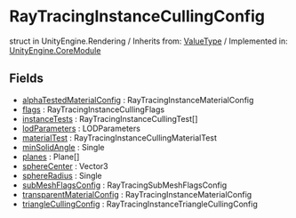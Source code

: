 # RayTracingInstanceCullingConfig
struct in UnityEngine.Rendering
 / Inherits from: <a href="https://docs.unity3d.com/6000.0/Documentation/ScriptReference/ValueType.html">ValueType</a> / Implemented in: <a href="https://docs.unity3d.com/6000.0/Documentation/ScriptReference/UnityEngine.CoreModule.html">UnityEngine.CoreModule</a>

## Fields
- <a href="https://docs.unity3d.com/6000.0/Documentation/ScriptReference/RayTracingInstanceCullingConfig-alphaTestedMaterialConfig.html">alphaTestedMaterialConfig</a> : RayTracingInstanceMaterialConfig
- <a href="https://docs.unity3d.com/6000.0/Documentation/ScriptReference/RayTracingInstanceCullingConfig-flags.html">flags</a> : RayTracingInstanceCullingFlags
- <a href="https://docs.unity3d.com/6000.0/Documentation/ScriptReference/RayTracingInstanceCullingConfig-instanceTests.html">instanceTests</a> : RayTracingInstanceCullingTest[]
- <a href="https://docs.unity3d.com/6000.0/Documentation/ScriptReference/RayTracingInstanceCullingConfig-lodParameters.html">lodParameters</a> : LODParameters
- <a href="https://docs.unity3d.com/6000.0/Documentation/ScriptReference/RayTracingInstanceCullingConfig-materialTest.html">materialTest</a> : RayTracingInstanceCullingMaterialTest
- <a href="https://docs.unity3d.com/6000.0/Documentation/ScriptReference/RayTracingInstanceCullingConfig-minSolidAngle.html">minSolidAngle</a> : Single
- <a href="https://docs.unity3d.com/6000.0/Documentation/ScriptReference/RayTracingInstanceCullingConfig-planes.html">planes</a> : Plane[]
- <a href="https://docs.unity3d.com/6000.0/Documentation/ScriptReference/RayTracingInstanceCullingConfig-sphereCenter.html">sphereCenter</a> : Vector3
- <a href="https://docs.unity3d.com/6000.0/Documentation/ScriptReference/RayTracingInstanceCullingConfig-sphereRadius.html">sphereRadius</a> : Single
- <a href="https://docs.unity3d.com/6000.0/Documentation/ScriptReference/RayTracingInstanceCullingConfig-subMeshFlagsConfig.html">subMeshFlagsConfig</a> : RayTracingSubMeshFlagsConfig
- <a href="https://docs.unity3d.com/6000.0/Documentation/ScriptReference/RayTracingInstanceCullingConfig-transparentMaterialConfig.html">transparentMaterialConfig</a> : RayTracingInstanceMaterialConfig
- <a href="https://docs.unity3d.com/6000.0/Documentation/ScriptReference/RayTracingInstanceCullingConfig-triangleCullingConfig.html">triangleCullingConfig</a> : RayTracingInstanceTriangleCullingConfig
